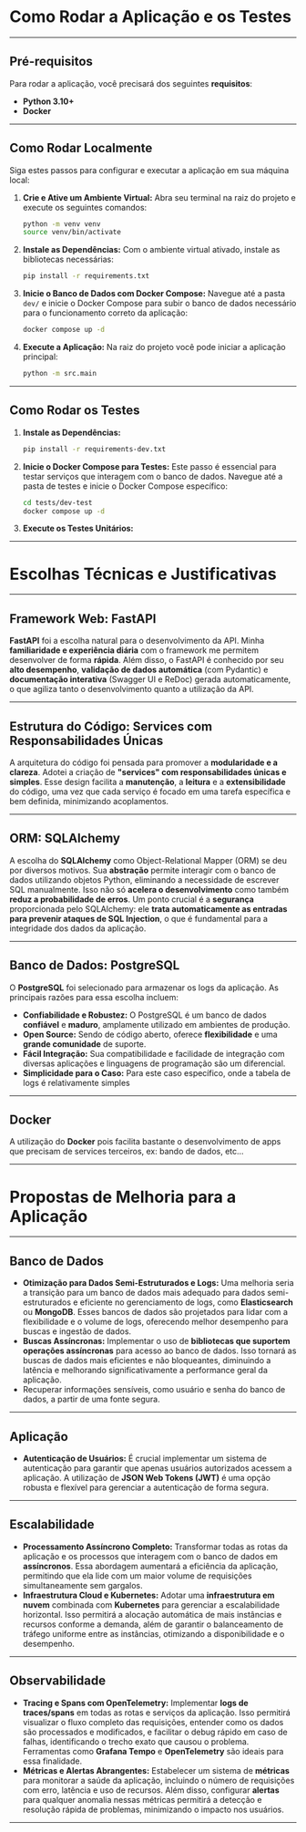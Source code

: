 # Como Rodar a Aplicação e os Testes

---

## Pré-requisitos

Para rodar a aplicação, você precisará dos seguintes **requisitos**:

* **Python 3.10+**
* **Docker**

---

## Como Rodar Localmente

Siga estes passos para configurar e executar a aplicação em sua máquina local:

1.  **Crie e Ative um Ambiente Virtual:**
    Abra seu terminal na raiz do projeto e execute os seguintes comandos:
    ```bash
    python -m venv venv
    source venv/bin/activate
    ```

2.  **Instale as Dependências:**
    Com o ambiente virtual ativado, instale as bibliotecas necessárias:
    ```bash
    pip install -r requirements.txt
    ```

3.  **Inicie o Banco de Dados com Docker Compose:**
    Navegue até a pasta `dev/` e inicie o Docker Compose para subir o banco de dados necessário para o funcionamento correto da aplicação:
    ```bash
    docker compose up -d
    ```

4.  **Execute a Aplicação:**
    Na raiz do projeto você pode iniciar a aplicação principal:
    ```bash
    python -m src.main
    ```

---

## Como Rodar os Testes

1.  **Instale as Dependências:**
    ```bash
    pip install -r requirements-dev.txt
    ```

2.  **Inicie o Docker Compose para Testes:**
    Este passo é essencial para testar serviços que interagem com o banco de dados. Navegue até a pasta de testes e inicie o Docker Compose específico:
    ```bash
    cd tests/dev-test
    docker compose up -d
    ```

3.  **Execute os Testes Unitários:**

---

# Escolhas Técnicas e Justificativas

---

## Framework Web: FastAPI

**FastAPI** foi a escolha natural para o desenvolvimento da API. Minha **familiaridade e experiência diária** com o framework me permitem desenvolver de forma **rápida**. Além disso, o FastAPI é conhecido por seu **alto desempenho**, **validação de dados automática** (com Pydantic) e **documentação interativa** (Swagger UI e ReDoc) gerada automaticamente, o que agiliza tanto o desenvolvimento quanto a utilização da API.

---

## Estrutura do Código: Services com Responsabilidades Únicas

A arquitetura do código foi pensada para promover a **modularidade e a clareza**. Adotei a criação de **"services" com responsabilidades únicas e simples**. Esse design facilita a **manutenção**, a **leitura** e a **extensibilidade** do código, uma vez que cada serviço é focado em uma tarefa específica e bem definida, minimizando acoplamentos.

---

## ORM: SQLAlchemy

A escolha do **SQLAlchemy** como Object-Relational Mapper (ORM) se deu por diversos motivos. Sua **abstração** permite interagir com o banco de dados utilizando objetos Python, eliminando a necessidade de escrever SQL manualmente. Isso não só **acelera o desenvolvimento** como também **reduz a probabilidade de erros**. Um ponto crucial é a **segurança** proporcionada pelo SQLAlchemy: ele **trata automaticamente as entradas para prevenir ataques de SQL Injection**, o que é fundamental para a integridade dos dados da aplicação.

---

## Banco de Dados: PostgreSQL

O **PostgreSQL** foi selecionado para armazenar os logs da aplicação. As principais razões para essa escolha incluem:

* **Confiabilidade e Robustez:** O PostgreSQL é um banco de dados **confiável** e **maduro**, amplamente utilizado em ambientes de produção.
* **Open Source:** Sendo de código aberto, oferece **flexibilidade** e uma **grande comunidade** de suporte.
* **Fácil Integração:** Sua compatibilidade e facilidade de integração com diversas aplicações e linguagens de programação são um diferencial.
* **Simplicidade para o Caso:** Para este caso específico, onde a tabela de logs é relativamente simples

---

## Docker

A utilização do **Docker** pois facilita bastante o desenvolvimento de apps que precisam de services terceiros, ex: bando de dados, etc...

---

# Propostas de Melhoria para a Aplicação

---

## Banco de Dados

* **Otimização para Dados Semi-Estruturados e Logs:** Uma melhoria seria a transição para um banco de dados mais adequado para dados semi-estruturados e eficiente no gerenciamento de logs, como **Elasticsearch** ou **MongoDB**. Esses bancos de dados são projetados para lidar com a flexibilidade e o volume de logs, oferecendo melhor desempenho para buscas e ingestão de dados.
* **Buscas Assíncronas:** Implementar o uso de **bibliotecas que suportem operações assíncronas** para acesso ao banco de dados. Isso tornará as buscas de dados mais eficientes e não bloqueantes, diminuindo a latência e melhorando significativamente a performance geral da aplicação.
* Recuperar informações sensíveis, como usuário e senha do banco de dados, a partir de uma fonte segura.
---

## Aplicação

* **Autenticação de Usuários:** É crucial implementar um sistema de autenticação para garantir que apenas usuários autorizados acessem a aplicação. A utilização de **JSON Web Tokens (JWT)** é uma opção robusta e flexível para gerenciar a autenticação de forma segura.

---

## Escalabilidade

* **Processamento Assíncrono Completo:** Transformar todas as rotas da aplicação e os processos que interagem com o banco de dados em **assíncronos**. Essa abordagem aumentará a eficiência da aplicação, permitindo que ela lide com um maior volume de requisições simultaneamente sem gargalos.
* **Infraestrutura Cloud e Kubernetes:** Adotar uma **infraestrutura em nuvem** combinada com **Kubernetes** para gerenciar a escalabilidade horizontal. Isso permitirá a alocação automática de mais instâncias e recursos conforme a demanda, além de garantir o balanceamento de tráfego uniforme entre as instâncias, otimizando a disponibilidade e o desempenho.

---

## Observabilidade

* **Tracing e Spans com OpenTelemetry:** Implementar **logs de traces/spans** em todas as rotas e serviços da aplicação. Isso permitirá visualizar o fluxo completo das requisições, entender como os dados são processados e modificados, e facilitar o debug rápido em caso de falhas, identificando o trecho exato que causou o problema. Ferramentas como **Grafana Tempo** e **OpenTelemetry** são ideais para essa finalidade.
* **Métricas e Alertas Abrangentes:** Estabelecer um sistema de **métricas** para monitorar a saúde da aplicação, incluindo o número de requisições com erro, latência e uso de recursos. Além disso, configurar **alertas** para qualquer anomalia nessas métricas permitirá a detecção e resolução rápida de problemas, minimizando o impacto nos usuários.

---